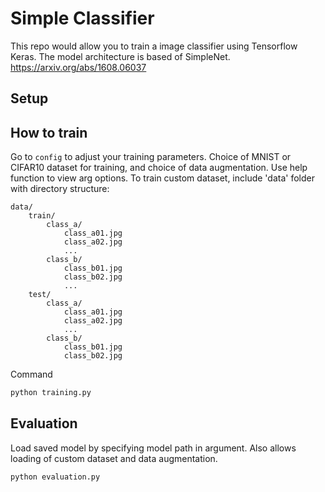 # Simple Classifier
This repo would allow you to train a image classifier using Tensorflow Keras. The model architecture is based of SimpleNet. https://arxiv.org/abs/1608.06037

## Setup

## How to train
Go to `config` to adjust your training parameters. Choice of MNIST or CIFAR10 dataset for training, and choice of data augmentation. Use help function to view arg options. To train custom dataset, include 'data' folder with directory structure:
```
data/
	train/
		class_a/
			class_a01.jpg
			class_a02.jpg
			...
		class_b/
			class_b01.jpg
			class_b02.jpg
			...
	test/
		class_a/
			class_a01.jpg
			class_a02.jpg
			...
		class_b/
			class_b01.jpg
			class_b02.jpg
```
Command
```bash
python training.py
```

## Evaluation
Load saved model by specifying model path in argument. Also allows loading of custom dataset and data augmentation.
```bash
python evaluation.py
```


